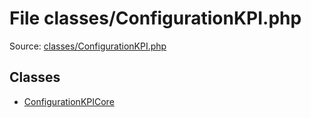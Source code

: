 File classes/ConfigurationKPI.php
=========

Source: [classes/ConfigurationKPI.php](https://github.com/PrestaShop/PrestaShop/blob/1.6.0.11/classes/ConfigurationKPI.php)


Classes
-------

* [ConfigurationKPICore](class.ConfigurationKPICore.md)

